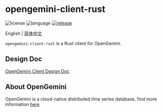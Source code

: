 # opengemini-client-rust

![license](https://img.shields.io/badge/license-Apache2.0-green) ![language](https://img.shields.io/badge/language-Rust-blue.svg) [![release](https://img.shields.io/github/v/tag/opengemini/opengemini-client-rust?label=crates.io&color=blue)](https://crates.io/crates/opengemini)

English | [简体中文](README_CN.md)

`opengemini-client-rust` is a Rust client for OpenGemini.

## Design Doc

[OpenGemini Client Design Doc](https://github.com/openGemini/openGemini.github.io/blob/main/src/guide/develop/client_design.md)

## About OpenGemini

OpenGemini is a cloud-native distributed time series database, find more information [here](https://github.com/openGemini/openGemini)
